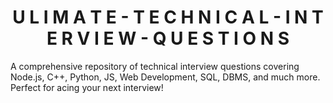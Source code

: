 <h1 align='center' text='center'>U L I M A T E - T E C H N I C A L - I N T E R V I E W - Q U E S T I O N S</h1>
A comprehensive repository of technical interview questions covering Node.js, C++, Python, JS, Web Development, SQL, DBMS, and much more. Perfect for acing your next interview!
